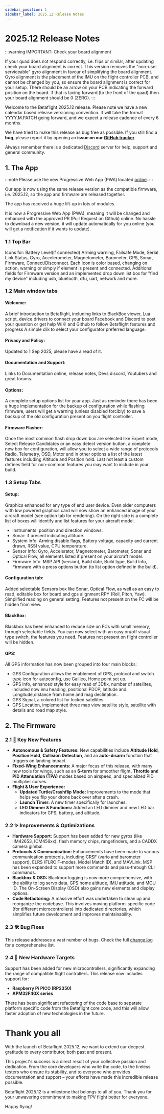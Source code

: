 ```yaml
---
sidebar_position: 1
sidebar_label: 2025.12 Release Notes
---
```


# 2025.12 Release Notes

:::warning
IMPORTANT: Check your board alignment

If your quad does not respond correctly, i.e. flips or similar, after updating check your board alignment is correct. This version removes the "non-user serviceable" gyro alignment in favour of simplifying the board alignment. Gyro alignment is the placement of the IMU on the flight controller PCB, and cannot be changed by you, so ensure the board alignment is correct for your setup. There should be an arrow on your PCB indicating the forward position on the board. If that is facing forward (to the front of the quad) then your board alignment should be 0 (ZERO). 
:::

Welcome to the Betaflight 2025.12 release. Please note we have a new calendar based release versioning convention. It will take the format YYYY.M.PATCH going forward, and we expect a release cadence of every 6 months. 

We have tried to make this release as bug free as possible. If you still find a **bug**, please report it by opening an **issue on our [GitHub tracker](https://github.com/betaflight/betaflight/issues)**.

Always remember there is a dedicated [Discord](https://discord.gg/n4E6ak4u3c) server for help, support and general community.

## 1. The App

:::note
Please use the new Progressive Web App (PWA) located [online](https://app.betaflight.com).
:::

Our app is now using the same release version as the compatible firmware, i.e. 2025.12, so the app and firmware are released together.

The app has received a huge lift-up in lots of modules. 

It is now a Progressive Web App (PWA), meaning it will be changed and enhanced with the approved PR (Pull Request on Github) online. No hassle to download a new version, it will update automatically for you online (you will get a notification if it wants to update).

### 1.1 Top Bar

Icons for: Battery Level(if connected) Arming warning, Failsafe Mode, Serial Link Status, Gyro, Accelerometer, Magnetometer, Barometer, GPS, Sonar, Firmware, Connect/Disconnect. Each Icon is color based, changing on action, warning or simply if element is present and connected. Additional fields for Firmware version and an implemented drop down list box for "find my device" including usb, bluetooth, dfu, uart, network and more.

### 1.2 Main window tabs

#### Welcome:
A brief introduction to Betaflight, including links to BlackBox viewer, Lua script, device drivers to connect your board Facebook and Discord to post your question or get help WIKI and Github to follow Betaflight features and progress A simple clik to select your configurator preferred language.

#### Privacy and Policy:
Updated to 1 Sep 2025, please have a read of it.

#### Documentation and Support:
Links to Documentation online, release notes, Devs discord, Youtubers and great forums.

#### Options: 
A complete setup options list for your app. Just as reminder there has been a huge implementation for the backup of configuration while flashing firmware, users will get a warning (unless disabled forcibly) to save a backup of the old configuration present on you flight controller.

#### Firmware Flasher: 
Once the most common flash drop down box are selected like Expert mode, Select Release Candidates or an easy detect version button, a complete new box for configuration, will allow you to select a wide range of protocols Radio, Telemetry, OSD, Motor and in other options a list of the latest features including Altitude and Position hold. Last not least a custom defines field for non-common features you may want to include in your build.

### 1.3 Setup Tabs

#### Setup: 
Graphics enhanced for any type of end user device. Even older computers with low powered graphics card will now show an enhanced image of your aircraft model (see option tab for rendering). On the right side is a complete list of  boxes will identify and list features for your aircraft model. 
- Instruments: position and direction windows.
- Sonar: if present indicating altitude.
- System Info: Arming disable flags, Battery voltage, capacity and current drawn, RSSI value, CPU temperature.
- Sensor Info: Gyro, Accelerator, Magnetometer, Barometer, Sonar and Optical Flow, all elements listed if present on your aircraft model.
- Firmware Info: MSP API (version), Build date, Build type, Build Info, Firmware with a press options button (to list option defined in the build).

#### Configuration tab:
Added selectable Sensors box like Sonar, Optical Flow, as well as an easy to read, editable box for board and gps alignment RPY (Roll, Pitch, Yaw). Simplified reading on general setting. Features not present on the FC will be hidden from view.

#### BlackBox:
Blackbox has been enhanced to reduce size on FCs with small memory, through selectable fields. You can now select with an easy on/off visual type switch, the features you need. Features not present on flight controller will be hidden.

#### GPS:
All GPS information has now been grouped into four main blocks:
- GPS Configuration allows the enablement of GPS, protocol and switch type icon for autoconfig, use Galileo, Home point set up.
- GPS Info, enhanced style for easy read of 3Dfix, number of satellites, included now imu heading, positional PDOP, latitude and Longitude,distance from home and mag declination.
- GPS Signal, a colored list for locked satellites 
- GPS Location, implemented three map view satellite style, satellite with details and road map style.

## 2. The Firmware

### 2.1 🚀 Key New Features

* **Autonomous & Safety Features:** New capabilities include **Altitude Hold**, **Position Hold**, **Collision Detection**, and an **auto-disarm** function that triggers on landing impact.
* **Fixed-Wing Enhancements:** A major focus of this release, with many new tools for wings, such as an **S-term** for smoother flight, **Throttle and PID Attenuation (TPA)** modes based on airspeed, and specialized PID multiplier curves.
* **Flight & User Experience:**
  * **Updated Turtle/Crashflip Mode:** Improvements to the mode that helps you flip your drone back over after a crash.
  * **Launch Timer:** A new timer specifically for launches.
  * **LED Dimmer & Functions:** Added an LED dimmer and new LED bar indicators for GPS, battery, and altitude.

### 2.2 ✨ Improvements & Optimizations

* **Hardware Support:** Support has been added for new gyros (like IIM42653, ICM456xx), flash memory chips, rangefinders, and a CADDX camera gimbal.
* **Protocols & Communication:** Enhancements have been made to various communication protocols, including CRSF (vario and barometer support), ELRS (FLRC F-modes, Model Match ID), and MAVLink. MSP has been expanded to support more commands and pass-through CLI commands.
* **Blackbox & OSD:** Blackbox logging is now more comprehensive, with the ability to log servo data, GPS home altitude, IMU attitude, and MCU ID. The On-Screen Display (OSD) also gains new elements and display options.
* **Code Refactoring:** A massive effort was undertaken to clean up and reorganize the codebase. This involves moving platform-specific code (for different microcontrollers) into dedicated directories, which simplifies future development and improves maintainability.

### 2.3 🛠️ Bug Fixes

This release addresses a vast number of bugs. Check the full [change log](https://github.com/betaflight/betaflight/compare/4.5.0...2025.12.0-RC1) for a comprehensive list.

### 2.4 🎯 New Hardware Targets

Support has been added for new microcontrollers, significantly expanding the range of compatible flight controllers. This release now includes support for:
* **Raspberry Pi PICO (RP2350)**
* **APM32F40X series**

There has been significant refactoring of the code base to separate platform specific code from the Betaflight core code, and this will allow faster adoption of new technologies in the future.

# Thank you all

With the launch of Betaflight 2025.12, we want to extend our deepest gratitude to every contributor, both past and present.

This project's success is a direct result of your collective passion and dedication. From the core developers who write the code, to the tireless testers who ensure its stability, and to everyone who provides documentation and support – your efforts have made this incredible release possible.

Betaflight 2025.12 is a milestone that belongs to all of you. Thank you for your unwavering commitment to making FPV flight better for everyone.

Happy flying!
